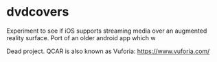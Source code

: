 # dvdcovers
Experiment to see if iOS supports streaming media over an augmented reality surface. Port of an older android app which w

Dead project. QCAR is also known as Vuforia: https://www.vuforia.com/
